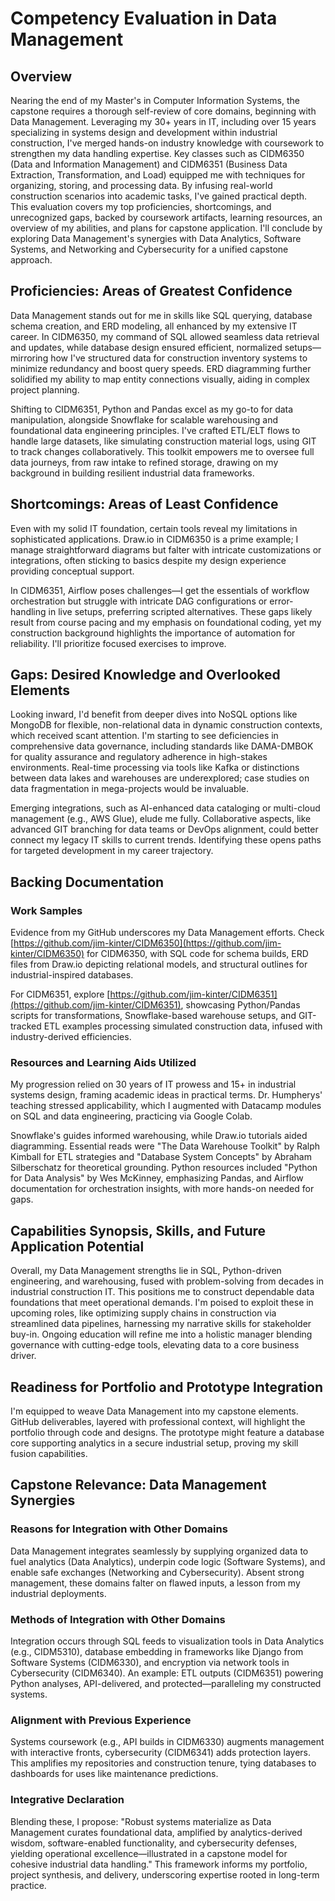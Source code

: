 # Competency Evaluation in Data Management

## Overview

Nearing the end of my Master's in Computer Information Systems, the capstone requires a thorough self-review of core domains, beginning with Data Management. Leveraging my 30+ years in IT, including over 15 years specializing in systems design and development within industrial construction, I've merged hands-on industry knowledge with coursework to strengthen my data handling expertise. Key classes such as CIDM6350 (Data and Information Management) and CIDM6351 (Business Data Extraction, Transformation, and Load) equipped me with techniques for organizing, storing, and processing data. By infusing real-world construction scenarios into academic tasks, I've gained practical depth. This evaluation covers my top proficiencies, shortcomings, and unrecognized gaps, backed by coursework artifacts, learning resources, an overview of my abilities, and plans for capstone application. I'll conclude by exploring Data Management's synergies with Data Analytics, Software Systems, and Networking and Cybersecurity for a unified capstone approach.

## Proficiencies: Areas of Greatest Confidence

Data Management stands out for me in skills like SQL querying, database schema creation, and ERD modeling, all enhanced by my extensive IT career. In CIDM6350, my command of SQL allowed seamless data retrieval and updates, while database design ensured efficient, normalized setups—mirroring how I've structured data for construction inventory systems to minimize redundancy and boost query speeds. ERD diagramming further solidified my ability to map entity connections visually, aiding in complex project planning.

Shifting to CIDM6351, Python and Pandas excel as my go-to for data manipulation, alongside Snowflake for scalable warehousing and foundational data engineering principles. I've crafted ETL/ELT flows to handle large datasets, like simulating construction material logs, using GIT to track changes collaboratively. This toolkit empowers me to oversee full data journeys, from raw intake to refined storage, drawing on my background in building resilient industrial data frameworks.

## Shortcomings: Areas of Least Confidence

Even with my solid IT foundation, certain tools reveal my limitations in sophisticated applications. Draw.io in CIDM6350 is a prime example; I manage straightforward diagrams but falter with intricate customizations or integrations, often sticking to basics despite my design experience providing conceptual support.

In CIDM6351, Airflow poses challenges—I get the essentials of workflow orchestration but struggle with intricate DAG configurations or error-handling in live setups, preferring scripted alternatives. These gaps likely result from course pacing and my emphasis on foundational coding, yet my construction background highlights the importance of automation for reliability. I'll prioritize focused exercises to improve.

## Gaps: Desired Knowledge and Overlooked Elements

Looking inward, I'd benefit from deeper dives into NoSQL options like MongoDB for flexible, non-relational data in dynamic construction contexts, which received scant attention. I'm starting to see deficiencies in comprehensive data governance, including standards like DAMA-DMBOK for quality assurance and regulatory adherence in high-stakes environments. Real-time processing via tools like Kafka or distinctions between data lakes and warehouses are underexplored; case studies on data fragmentation in mega-projects would be invaluable.

Emerging integrations, such as AI-enhanced data cataloging or multi-cloud management (e.g., AWS Glue), elude me fully. Collaborative aspects, like advanced GIT branching for data teams or DevOps alignment, could better connect my legacy IT skills to current trends. Identifying these opens paths for targeted development in my career trajectory.

## Backing Documentation

### Work Samples

Evidence from my GitHub underscores my Data Management efforts. Check [https://github.com/jim-kinter/CIDM6350](https://github.com/jim-kinter/CIDM6350) for CIDM6350, with SQL code for schema builds, ERD files from Draw.io depicting relational models, and structural outlines for industrial-inspired databases.

For CIDM6351, explore [https://github.com/jim-kinter/CIDM6351](https://github.com/jim-kinter/CIDM6351), showcasing Python/Pandas scripts for transformations, Snowflake-based warehouse setups, and GIT-tracked ETL examples processing simulated construction data, infused with industry-derived efficiencies.

### Resources and Learning Aids Utilized

My progression relied on 30 years of IT prowess and 15+ in industrial systems design, framing academic ideas in practical terms. Dr. Humpherys' teaching stressed applicability, which I augmented with Datacamp modules on SQL and data engineering, practicing via Google Colab.

Snowflake's guides informed warehousing, while Draw.io tutorials aided diagramming. Essential reads were "The Data Warehouse Toolkit" by Ralph Kimball for ETL strategies and "Database System Concepts" by Abraham Silberschatz for theoretical grounding. Python resources included "Python for Data Analysis" by Wes McKinney, emphasizing Pandas, and Airflow documentation for orchestration insights, with more hands-on needed for gaps.

## Capabilities Synopsis, Skills, and Future Application Potential

Overall, my Data Management strengths lie in SQL, Python-driven engineering, and warehousing, fused with problem-solving from decades in industrial construction IT. This positions me to construct dependable data foundations that meet operational demands. I'm poised to exploit these in upcoming roles, like optimizing supply chains in construction via streamlined data pipelines, harnessing my narrative skills for stakeholder buy-in. Ongoing education will refine me into a holistic manager blending governance with cutting-edge tools, elevating data to a core business driver.

## Readiness for Portfolio and Prototype Integration

I'm equipped to weave Data Management into my capstone elements. GitHub deliverables, layered with professional context, will highlight the portfolio through code and designs. The prototype might feature a database core supporting analytics in a secure industrial setup, proving my skill fusion capabilities.

## Capstone Relevance: Data Management Synergies

### Reasons for Integration with Other Domains

Data Management integrates seamlessly by supplying organized data to fuel analytics (Data Analytics), underpin code logic (Software Systems), and enable safe exchanges (Networking and Cybersecurity). Absent strong management, these domains falter on flawed inputs, a lesson from my industrial deployments.

### Methods of Integration with Other Domains

Integration occurs through SQL feeds to visualization tools in Data Analytics (e.g., CIDM5310), database embedding in frameworks like Django from Software Systems (CIDM6330), and encryption via network tools in Cybersecurity (CIDM6340). An example: ETL outputs (CIDM6351) powering Python analyses, API-delivered, and protected—paralleling my constructed systems.

### Alignment with Previous Experience

Systems coursework (e.g., API builds in CIDM6330) augments management with interactive fronts, cybersecurity (CIDM6341) adds protection layers. This amplifies my repositories and construction tenure, tying databases to dashboards for uses like maintenance predictions.

### Integrative Declaration

Blending these, I propose: "Robust systems materialize as Data Management curates foundational data, amplified by analytics-derived wisdom, software-enabled functionality, and cybersecurity defenses, yielding operational excellence—illustrated in a capstone model for cohesive industrial data handling." This framework informs my portfolio, project synthesis, and delivery, underscoring expertise rooted in long-term practice.
